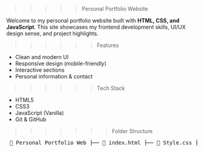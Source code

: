 >>>>>Personal Portfolio Website

Welcome to my personal portfolio website built with **HTML, CSS, and JavaScript**. This site showcases my frontend development skills, UI/UX design sense, and project highlights.

>>>>>>Features

- Clean and modern UI
- Responsive design (mobile-friendly)
- Interactive sections
- Personal information & contact

>>>>>>Tech Stack

- HTML5
- CSS3
- JavaScript (Vanilla)
- Git & GitHub

>>>>>>>Folder Structure
<pre> 📁 Personal Portfolio Web ├── 📄 index.html ├── 📄 Style.css ├── 📄 main.js ├── about-pic.jpg.jpeg ├── main-profile.jpg.jpeg ├── 📁 folder1 │ └── amazon.jpg </pre>

